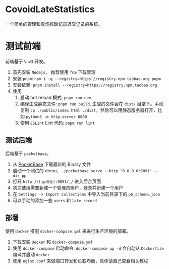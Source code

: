 # CovoidLateStatistics

一个简单的管理和查询核酸记录迟交记录的系统。

# 测试前端

前端基于 `Vue3` 开发。

1. 首先安装 `Nodejs`， 推荐使用 `fnm` 下载管理
2. 安装 `pnpm`: `npm i -g --registry=https://registry.npm.taobao.org pnpm `
3. 安装依赖: `pnpm install --registry=https://registry.npm.taobao.org`
4. 使用
   1. 启动 hot reload 模式: `pnpm run dev`
   2. 编译生成静态文件: `pnpm run build`, 生成的文件会在 `dist/` 目录下。手动复制 `cp ./public/index.html ./dist`。然后可以用静态服务器打开，比如 `python3 -m http.server 8800`
   3. 使用 `ESLint` Lint 代码: `pnpm run lint`

## 测试后端

后端基于 `pocketbase`。

1. 从 [PocketBase](https://pocketbase.io) 下载最新的 Binary 文件
2. 启动一个测试的 demo, ` ./pocketbase serve --http "0.0.0.0:9091" --dir pp`
3. 打开 `http://[ip地址]:9091/_/` 进入后台页面
4. 初次使用需要新建一个管理员账户，登录并新建一个用户
5. 在 `Settings -> Import Collections` 中导入当前目录下的 `pb_schema.json`
6. 可以手动的添加一些 `users` 和 `late_record`


## 部署

使用 `Docker` 搭配 `docker-compose.yml` 来进行生产环境的部署。

1. 下载安装 `Docker` 和 `docker-compose.yml`
2. 使用 `docker-compose` 启动命令: `docker-compose up -d` 会自动从 `Dockerfile` 编译并启动 `docker`
3. 使用 `nginx.conf` 来做端口转发和负载均衡，具体请自己查看相关教程
